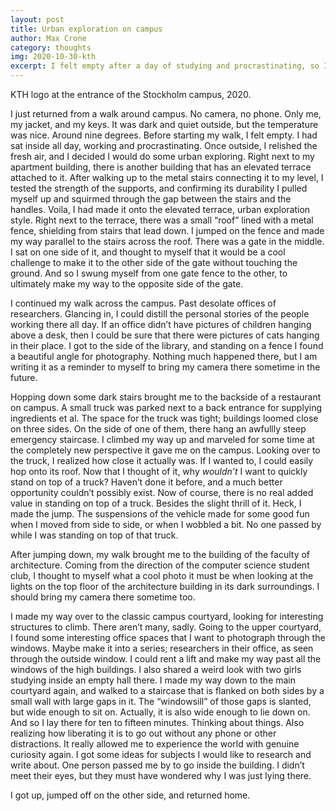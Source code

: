 ```yaml
---
layout: post
title: Urban exploration on campus
author: Max Crone
category: thoughts
img: 2020-10-30-kth
excerpt: I felt empty after a day of studying and procrastinating, so I left everything at home and went out to climb on stuff around campus.
---
```

<p class="picture-subscript">KTH logo at the entrance of the Stockholm campus, 2020.</p>
I just returned from a walk around campus. No camera, no phone. Only me, my jacket, and my keys. It was dark and quiet outside, but the temperature was nice. Around nine degrees. Before starting my walk, I felt empty. I had sat inside all day, working and procrastinating. Once outside, I relished the fresh air, and I decided I would do some urban exploring. Right next to my apartment building, there is another building that has an elevated terrace attached to it. After walking up to the metal stairs connecting it to my level, I tested the strength of the supports, and confirming its durability I pulled myself up and squirmed through the gap between the stairs and the handles. Voila, I had made it onto the elevated terrace, urban exploration style. Right next to the terrace, there was a small “roof” lined with a metal fence, shielding from stairs that lead down. I jumped on the fence and made my way parallel to the stairs across the roof. There was a gate in the middle. I sat on one side of it, and thought to myself that it would be a cool challenge to make it to the other side of the gate without touching the ground. And so I swung myself from one gate fence to the other, to ultimately make my way to the opposite side of the gate.

I continued my walk across the campus. Past desolate offices of researchers. Glancing in, I could distill the personal stories of the people working there all day. If an office didn’t have pictures of children hanging above a desk, then I could be sure that there were pictures of cats hanging in their place. I got to the side of the library, and standing on a fence I found a beautiful angle for photography. Nothing much happened there, but I am writing it as a reminder to myself to bring my camera there sometime in the future. 

Hopping down some dark stairs brought me to the backside of a restaurant on campus. A small truck was parked next to a back entrance for supplying ingredients et al. The space for the truck was tight; buildings loomed close on three sides. On the side of one of them, there hang an awfullly steep emergency staircase. I climbed my way up and marveled for some time at the completely new perspective it gave me on the campus. Looking over to the truck, I realized how close it actually was. If I wanted to, I could easily hop onto its roof. Now that I thought of it, why *wouldn’t* I want to quickly stand on top of a truck? Haven’t done it before, and a much better opportunity couldn’t possibly exist. Now of course, there is no real added value in standing on top of a truck. Besides the slight thrill of it. Heck, I made the jump. The suspensions of the vehicle made for some good fun when I moved from side to side, or when I wobbled a bit. No one passed by while I was standing on top of that truck.

After jumping down, my walk brought me to the building of the faculty of architecture. Coming from the direction of the computer science student club, I thought to myself what a cool photo it must be when looking at the lights on the top floor of the architecture building in its dark surroundings. I should bring my camera there sometime too.

I made my way over to the classic campus courtyard, looking for interesting structures to climb. There aren’t many, sadly. Going to the upper courtyard, I found some interesting office spaces that I want to photograph through the windows. Maybe make it into a series; researchers in their office, as seen through the outside window. I could rent a lift and make my way past all the windows of the high buildings. I also shared a weird look with two girls studying inside an empty hall there. I made my way down to the main courtyard again, and walked to a staircase that is flanked on both sides by a small wall with large gaps in it. The “windowsill” of those gaps is slanted, but wide enough to sit on. Actually, it is also wide enough to lie down on. And so I lay there for ten to fifteen minutes. Thinking about things. Also realizing how liberating it is to go out without any phone or other distractions. It really allowed me to experience the world with genuine curiosity again. I got some ideas for subjects I would like to research and write about. One person passed me by to go inside the building. I didn’t meet their eyes, but they must have wondered why I was just lying there.

I got up, jumped off on the other side, and returned home.
